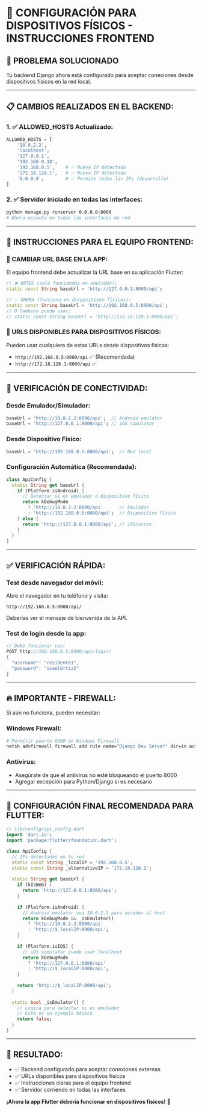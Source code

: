 # 📱 CONFIGURACIÓN PARA DISPOSITIVOS FÍSICOS - INSTRUCCIONES FRONTEND

## 🎯 PROBLEMA SOLUCIONADO

Tu backend Django ahora está configurado para aceptar conexiones desde dispositivos físicos en la red local.

---

## 📋 **CAMBIOS REALIZADOS EN EL BACKEND:**

### **1. ✅ ALLOWED_HOSTS Actualizado:**
```python
ALLOWED_HOSTS = [
    '10.0.2.2', 
    'localhost', 
    '127.0.0.1', 
    '192.168.0.18',
    '192.168.0.5',    # ✅ Nueva IP detectada
    '172.18.128.1',   # ✅ Nueva IP detectada  
    '0.0.0.0',        # ✅ Permite todas las IPs (desarrollo)
]
```

### **2. ✅ Servidor iniciado en todas las interfaces:**
```bash
python manage.py runserver 0.0.0.0:8000
# Ahora escucha en todas las interfaces de red
```

---

## 📱 **INSTRUCCIONES PARA EL EQUIPO FRONTEND:**

### **🔧 CAMBIAR URL BASE EN LA APP:**

El equipo frontend debe actualizar la URL base en su aplicación Flutter:

```dart
// ❌ ANTES (solo funcionaba en emulador):
static const String baseUrl = 'http://127.0.0.1:8000/api';

// ✅ AHORA (funciona en dispositivos físicos):
static const String baseUrl = 'http://192.168.0.5:8000/api';
// O también puede usar:
// static const String baseUrl = 'http://172.18.128.1:8000/api';
```

### **🎯 URLS DISPONIBLES PARA DISPOSITIVOS FÍSICOS:**

Pueden usar cualquiera de estas URLs desde dispositivos físicos:
- `http://192.168.0.5:8000/api` ✅ (Recomendada)
- `http://172.18.128.1:8000/api` ✅

---

## 🧪 **VERIFICACIÓN DE CONECTIVIDAD:**

### **Desde Emulador/Simulador:**
```dart
baseUrl = 'http://10.0.2.2:8000/api';  // Android emulator
baseUrl = 'http://127.0.0.1:8000/api'; // iOS simulator
```

### **Desde Dispositivo Físico:**
```dart
baseUrl = 'http://192.168.0.5:8000/api';  // Red local
```

### **Configuración Automática (Recomendada):**
```dart
class ApiConfig {
  static String get baseUrl {
    if (Platform.isAndroid) {
      // Detectar si es emulador o dispositivo físico
      return kDebugMode 
        ? 'http://10.0.2.2:8000/api'      // Emulador
        : 'http://192.168.0.5:8000/api';  // Dispositivo físico
    } else {
      return 'http://127.0.0.1:8000/api'; // iOS/otros
    }
  }
}
```

---

## ✅ **VERIFICACIÓN RÁPIDA:**

### **Test desde navegador del móvil:**
Abre el navegador en tu teléfono y visita:
```
http://192.168.0.5:8000/api/
```
Deberías ver el mensaje de bienvenida de la API.

### **Test de login desde la app:**
```dart
// Debe funcionar con:
POST http://192.168.0.5:8000/api/login/
{
  "username": "residente1",
  "password": "isaelOrtiz2"
}
```

---

## 🔥 **IMPORTANTE - FIREWALL:**

Si aún no funciona, pueden necesitar:

### **Windows Firewall:**
```bash
# Permitir puerto 8000 en Windows Firewall
netsh advfirewall firewall add rule name="Django Dev Server" dir=in action=allow protocol=TCP localport=8000
```

### **Antivirus:**
- Asegúrate de que el antivirus no esté bloqueando el puerto 8000
- Agregar excepción para Python/Django si es necesario

---

## 📱 **CONFIGURACIÓN FINAL RECOMENDADA PARA FLUTTER:**

```dart
// lib/config/api_config.dart
import 'dart:io';
import 'package:flutter/foundation.dart';

class ApiConfig {
  // IPs detectadas en tu red
  static const String _localIP = '192.168.0.5';
  static const String _alternativeIP = '172.18.128.1';
  
  static String get baseUrl {
    if (kIsWeb) {
      return 'http://127.0.0.1:8000/api';
    }
    
    if (Platform.isAndroid) {
      // Android emulator usa 10.0.2.2 para acceder al host
      return kDebugMode && _isEmulator()
        ? 'http://10.0.2.2:8000/api'
        : 'http://$_localIP:8000/api';
    }
    
    if (Platform.isIOS) {
      // iOS simulator puede usar localhost
      return kDebugMode
        ? 'http://127.0.0.1:8000/api'
        : 'http://$_localIP:8000/api';
    }
    
    return 'http://$_localIP:8000/api';
  }
  
  static bool _isEmulator() {
    // Lógica para detectar si es emulador
    // Esto es un ejemplo básico
    return false;
  }
}
```

---

## 🎉 **RESULTADO:**

- ✅ Backend configurado para aceptar conexiones externas
- ✅ URLs disponibles para dispositivos físicos  
- ✅ Instrucciones claras para el equipo frontend
- ✅ Servidor corriendo en todas las interfaces

**¡Ahora la app Flutter debería funcionar en dispositivos físicos!** 📱